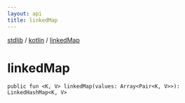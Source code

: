 ```yaml
---
layout: api
title: linkedMap
---
```

[stdlib](../index.md) / [kotlin](index.md) / [linkedMap](linkedMap.md)

# linkedMap

```
public fun <K, V> linkedMap(values: Array<Pair<K, V>>): LinkedHashMap<K, V>
```
